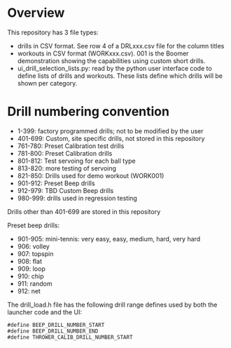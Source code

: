 # Overview
This repository has 3 file types:
* drills in CSV format.  See row 4 of a DRLxxx.csv file for the column titles
* workouts in CSV format (WORKxxx.csv).  001 is the Boomer demonstration showing the capabilities using custom short drills.
* ui_drill_selection_lists.py: read by the python user interface code to define lists of drills and workouts.  These lists define which drills will be shown per category.

# Drill numbering convention

* 1-399: factory programmed drills; not to be modified by the user
* 401-699: Custom, site specific drills, not stored in this repository
* 761-780: Preset Calibration test drills
* 781-800: Preset Calibration drills
* 801-812: Test servoing for each ball type
* 813-820: more testing of servoing
* 821-850: Drills used for demo workout (WORK001)
* 901-912: Preset Beep drills
* 912-979: TBD Custom Beep drills
* 980-999: drills used in regression testing

Drills other than 401-699 are stored in this repository

Preset beep drills:
* 901-905: mini-tennis: very easy, easy, medium, hard, very hard
* 906: volley
* 907: topspin
* 908: flat
* 909: loop
* 910: chip
* 911: random
* 912: net

The drill_load.h file has the following drill range defines used by both the launcher code and the UI:
```
#define BEEP_DRILL_NUMBER_START
#define BEEP_DRILL_NUMBER_END
#define THROWER_CALIB_DRILL_NUMBER_START
```

